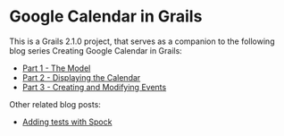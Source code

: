 Google Calendar in Grails
=============

This is a Grails 2.1.0 project, that serves as a companion to the following blog series Creating Google Calendar in Grails:

* [Part 1 - The Model](http://www.craigburke.com/blog/2012/02/09/creating-google-calendar-in-grails-part-1-the-model/)
* [Part 2 - Displaying the Calendar](http://www.craigburke.com/blog/2012/02/16/creating-google-calendar-in-grails-part-2-displaying-the-calendar/)
* [Part 3 - Creating and Modifying Events](http://www.craigburke.com/blog/2012/02/18/creating-google-calendar-in-grails-part-3-creating-and-modifying-events/)

Other related blog posts:

* [Adding tests with Spock](http://www.craigburke.com/blog/2012/08/07/google-calendar-in-grails-adding-tests-with-spock/)
